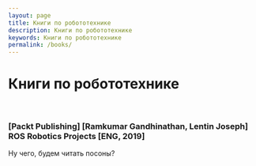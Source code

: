 ```yaml
---
layout: page
title: Книги по робототехнике
description: Книги по робототехнике
keywords: Книги по робототехнике
permalink: /books/
---
```


# Книги по робототехнике

<br/>

### [Packt Publishing] [Ramkumar Gandhinathan, Lentin Joseph] ROS Robotics Projects [ENG, 2019]

Ну чего, будем читать посоны?
